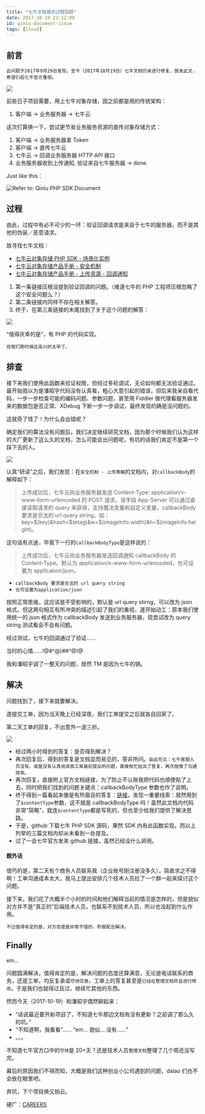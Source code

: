```yaml
---
title: "七牛文档填坑过程回顾"
date: 2017-10-19 21:12:08
id: qiniu-document-issue
tags: [Cloud]
---
```


## 前言

`此问题于2017年9月29日发现，至今（2017年10月19日）七牛文档仍未进行修复，故发此文，希望引起七牛官方重视。`

![](/resources/legacy/5b73a5b25cc74.png)

前些日子项目需要，用上七牛对象存储，因之前都是用的传统架构：

1.  客户端 -> 业务服务器 -> 七牛云

这次打算换一下，尝试更节省业务服务资源的直传对象存储方式：

1.  客户端 -> 业务服务器拿 Token
2.  客户端 -> 直传七牛云
3.  七牛云 -> 回调业务服务器 HTTP API 接口
4.  业务服务器收到上传通知, 验证来自七牛服务器 -> done.

Just like this：

![Refer to: Qiniu PHP SDK Document](/resources/legacy/5b73a5b5c4cbf.png)

## 过程

由此，过程中有必不可少的一环：验证回调请求是来自于七牛的服务器，而不是其他的伪装／恶意请求。

故寻找七牛文档：

*   [七牛云对象存储 PHP SDK - 场景化实例](https://developer.qiniu.com/kodo/sdk/1241/php#3)
*   [七牛云对象存储产品手册 - 安全机制](https://developer.qiniu.com/kodo/manual/1644/security)
*   [七牛云对象存储产品手册 - 上传资源 - 回调通知](https://developer.qiniu.com/kodo/manual/1653/callback)

1.  第一条链接压根没提到验证回调的问题。（难道七牛的 PHP 工程师压根忽略了这个安全问题么？）
2.  第二条链接内同样不存在相关解答。
3.  终于，在第三条链接的末尾找到了关于这个问题的解答：

![](/resources/legacy/5b73a5baaeb78.png)

“值得庆幸的是”，有 PHP 的代码实现。

`但我们那时候还高兴的太早了。`

## 排查

接下来我们使用此函数来验证权限，但经过多轮调试，无论如何都无法验证通过。最开始我以为是潘昭宇代码没有认真看，粗心大意引起的错误，但后来我亲自看代码，一步一步检查可能的编码问题、参数问题，甚至用 Fiddler 做代理看服务器发来的数据包是否正常、XDebug 下断一步一步调试，最终发现的确是没问题的。

这就奇了怪了！为什么会出错呢？

确定我们的算法没有问题后，我们决定继续研究文档，因为那个时候我们认为这样的大厂更新了这么久的文档，怎么可能会出问题呢，有坑的话我们肯定不是第一个踩下去的人。

![](/resources/legacy/5b73a5bec150e.png)

认真“研读”之后，我们发现：在`安全机制 - 上传策略`的文档内，对`callbackBody`的解释如下：

> 上传成功后，七牛云向业务服务器发送 Content-Type: application/x-www-form-urlencoded 的 POST 请求。该字段 App-Server 可以通过直接读取请求的 query 来获得，支持魔法变量和自定义变量。callbackBody 要求是合法的 url query string。如：key=$(key)&hash=$(etag)&w=$(imageInfo.width)&h=$(imageInfo.height)。

这句话有点迷，毕竟下一行的`callbackBodyType`是这样说的：

> 上传成功后，七牛云向业务服务器发送回调通知 callbackBody 的 Content-Type。默认为 application/x-www-form-urlencoded，也可设置为 application/json。

*   `callbackBody 要求是合法的 url query string`
*   `也可设置为application/json`

按照正常思维，这应该是不受影响的，默认是 url query stirng，可以改为 json 格式。但这两句相互有所冲突的描述引起了我们的重视，遂开始动工：原本我们使用统一的 json 格式作为 callbackBody 发送到业务服务器，现尝试改为 query string 测试看会不会有问题。

经过测试，七牛的回调通过了验证……

当时的心情……!@#^@)##^@!@

我和潘昭宇调了一整天的问题，居然 TM 是因为七牛的锅。

## 解决

问题找到了，接下来就要解决。

遂提交工单，因为当天晚上已经深夜，我们工单提交之后就各自回家了。

第二天工单的回复，不出意外一波三折。

![](/resources/legacy/5b73a5c62ed83.jpg)

*   经过两小时得到的答复：是否得到解决？
*   再次回复后，得到的答复是文档显而易见的，答非所问。`由此可见：七牛客服人员没有、或是没有认真阅读我工单最初提出的问题，直接匆忙给出了答复，再次拖慢了沟通效率。`
*   再次回复，直接附上官方文档链接，为了防止不认账我把代码也顺便贴了上去，同时把我们找到的问题关键点：callbackBodyType 参数也作了说明。
*   终于得到一篇看起来像是有所眉目的答复：[链接](https://developer.qiniu.com/kodo/kb/1409/seven-cattle-callback-and-callback-authentication)，发现一重要线索：居然用到了`$contentType`参数，这不就是 callbackBodyType 吗！虽然此文档内代码非常“简略”，就连`$contentType`都是写死的，但也至少给我们提供了解决思路。
*   于是，github 下载七牛 PHP SDK 源码，果然 SDK 内有此函数实现。而以上列举的三篇文档内却从未看到一处提及。
*   过了一会七牛官方发来 github 链接，虽然已经没什么卵用。

#### 题外话

很巧的是，第二天有个商务人员联系我（企业账号刚注册没多久），简直求之不得啊！工单沟通成本太大，我马上提出安排几个技术人员拉了一个群一起来探讨这个问题。

接下来，我们花了大概半个小时的时间和他们解释当前的情况是怎样的，但是貌似对方并不是“真正的”后端技术人员，也联系不到技术人员，所以也没起到什么作用。

`不过值得肯定的是，对方态度是非常不错的，积极配合解决。`

## Finally

em...

问题圆满解决，值得肯定的是，解决问题的态度还算满意，无论是电话联系的商务，还是工单，均反复承诺`尽快完善`，工单上的答复甚至是`已经在整理文档并且进行修改`。于是我们也就得过且过，继续忙其他的东西。

然而今天（2017-10-19）和潘昭宇偶然聊起来：

*   “话说最近要开新项目了，不知道七牛那边文档有没有更新？之前调了那么久的坑。”
*   “不知道啊，我看看”…… “em... 貌似... 没有……”
*   。。。

不知道七牛官方口中的`尽快`是 20+天？还是技术人员`整理文档`整理了几个周还没写完。

幕后的原因我们不得而知，大概是我们这种创业小公司遇到的问题，dalao 们也不会放在眼里吧。

弃坑，下个项目换又拍云。

硬广：[CAREERS](http://join.jootu.net/)
